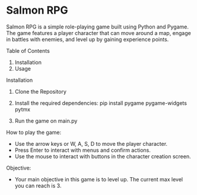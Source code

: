 # Salmon RPG

Salmon RPG is a simple role-playing game built using Python and Pygame. The game features a player character that can move around a map, engage in battles with enemies, and level up by gaining experience points.

Table of Contents
1. Installation
2. Usage

Installation

1. Clone the Repository

2. Install the required dependencies: pip install pygame pygame-widgets pytmx

3. Run the game on main.py

How to play the game:
+ Use the arrow keys or W, A, S, D to move the player character.
+ Press Enter to interact with menus and confirm actions.
+ Use the mouse to interact with buttons in the character creation screen.

Objective:
+ Your main objective in this game is to level up. The current max level you can reach is 3.